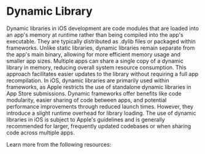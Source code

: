 # Dynamic Library

Dynamic libraries in iOS development are code modules that are loaded into an app's memory at runtime rather than being compiled into the app's executable. They are typically distributed as .dylib files or packaged within frameworks. Unlike static libraries, dynamic libraries remain separate from the app's main binary, allowing for more efficient memory usage and smaller app sizes. Multiple apps can share a single copy of a dynamic library in memory, reducing overall system resource consumption. This approach facilitates easier updates to the library without requiring a full app recompilation. In iOS, dynamic libraries are primarily used within frameworks, as Apple restricts the use of standalone dynamic libraries in App Store submissions. Dynamic frameworks offer benefits like code modularity, easier sharing of code between apps, and potential performance improvements through reduced launch times. However, they introduce a slight runtime overhead for library loading. The use of dynamic libraries in iOS is subject to Apple's guidelines and is generally recommended for larger, frequently updated codebases or when sharing code across multiple apps.

Learn more from the following resources:

